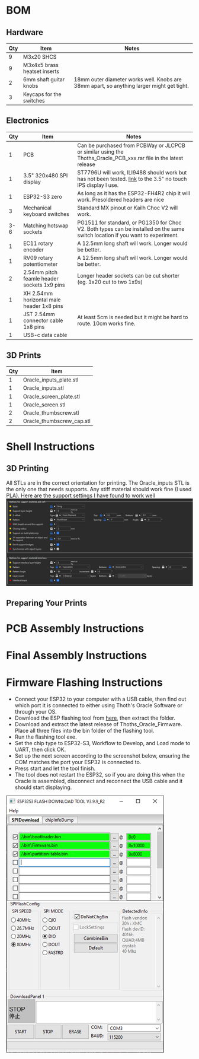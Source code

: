 # BOM

## Hardware
| Qty | Item | Notes |
| ---- | -- | ------| 
| 9 | M3x20 SHCS | |
| 9 | M3x4x5 brass heatset inserts | |
| 2 | 6mm shaft guitar knobs | 18mm outer diameter works well. Knobs are 38mm apart, so anything larger might get tight. |
| 3 | Keycaps for the switches | |

## Electronics
| Qty | Item | Notes |
| ------ | -- | --------- |
| 1 | PCB | Can be purchased from PCBWay or JLCPCB or similar using the Thoths_Oracle_PCB_xxx.rar file in the latest release | 
| 1 | 3.5" 320x480 SPI display | ST7796U will work, ILI9488 should work but has not been tested. [link](https://www.aliexpress.com/item/1005005878590372.html?spm=a2g0o.order_list.order_list_main.75.163a1802D7gBJg#nav-description) to the 3.5" no touch IPS display I use. |
| 1 | ESP32-S3 zero | As long as it has the ESP32-FH4R2 chip it will work. Presoldered headers are nice |
| 3 | Mechanical keyboard switches | Standard MX pinout or Kailh Choc V2 will work. |
| 3-6 | Matching hotswap sockets | PG1511 for standard, or PG1350 for Choc V2. Both types can be installed on the same switch location if you want to experiment. |
| 1 | EC11 rotary encoder | A 12.5mm long shaft will work. Longer would be better. |
| 1 | RV09 rotary potentiometer | A 12.5mm long shaft will work. Longer would be better. |
| 2 | 2.54mm pitch feamle header sockets 1x9 pins | Longer header sockets can be cut shorter (eg. 1x20 cut to two 1x9s) |
| 1 | XH 2.54mm horizontal male header 1x8 pins | |
| 1 | JST 2.54mm connector cable 1x8 pins | At least 5cm is needed but it might be hard to route. 10cm works fine. |
| 1 | USB-c data cable | |

## 3D Prints
| Qty | Item |
| ------ | -- |
| 1 | Oracle_inputs_plate.stl |
| 1 | Oracle_inputs.stl |
| 1 | Oracle_screen_plate.stl |
| 1 | Oracle_screen.stl |
| 2 | Oracle_thumbscrew.stl |
| 2 | Oracle_thumbscrew_cap.stl |


# Shell Instructions

## 3D Printing

All STLs are in the correct orientation for printing. The Oracle_inputs STL is the only one that needs supports. Any stiff material should work fine (I used PLA).
Here are the support settings I have found to work well
![Support_settings](https://github.com/ACloakedFly/Thoths-Oracle/blob/dev/Images/Support_settings.png)

## Preparing Your Prints

# PCB Assembly Instructions

# Final Assembly Instructions

# Firmware Flashing Instructions

- Connect your ESP32 to your computer with a USB cable, then find out which port it is connected to either using Thoth's Oracle Software or through your OS.
- Download the ESP flashing tool from [here](https://docs.espressif.com/projects/esp-test-tools/en/latest/esp32s3/production_stage/tools/flash_download_tool.html), then extract the folder.
- Download and extract the latest release of Thoths_Oracle_Firmware. Place all three files into the bin folder of the flashing tool.
- Run the flashing tool exe.
- Set the chip type to ESP32-S3, Workflow to Develop, and Load mode to UART, then click OK.
- Set up the next screen according to the screenshot below, ensuring the COM matches the port your ESP32 is connected to.
- Press start and let the tool finish.
- The tool does not restart the ESP32, so if you are doing this when the Oracle is assembled, disconnect and reconnect the USB cable and it should start displaying. 
  
![flashing_instructions](https://github.com/ACloakedFly/Thoths-Oracle/blob/main/Images/Flash%20tool%20configuration.png)

